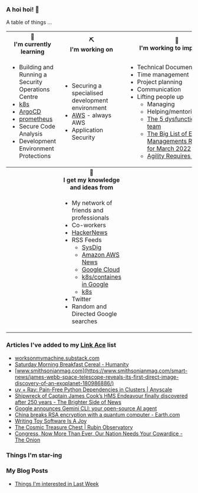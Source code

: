 ### A hoi hoi! 👋

A table of things ...

<table>
    <tr>
        <th>🌱<br/>I'm currently learning</th>
        <th>⛏<br/> I'm working on</th>
        <th>🚧<br/>I'm working to improve on</th>
    </tr>
    <tr>
        <td>
            <ul>
                <li>Building and Running a Security Operations Centre</li>
                <li><a href="https://kubernetes.io/">k8s</a></li>
                <li><a href="https://argoproj.github.io/">ArgoCD</a></li>
                <li><a href="https://prometheus.io/">prometheus</a></li>
                <li>Secure Code Analysis</li>
                <li>Development Environment Protections</li>
            </ul>
        </td>
        <td>
            <ul>
                <li>Securing a specialised development environment</li>
                <li><a href="https://aws.amazon.com/">AWS</a> - always AWS</li>
                <li>Application Security</li>
            </ul>
        </td>
        <td>
            <ul>
                <li>Technical Documentation</li>
                <li>Time management</li>
                <li>Project planning</li>
                <li>Communication</li>
                <li>Lifting people up
                    <ul>
                      <li>Managing</li>
                      <li>Helping/mentoring/coaching</li>
                      <li><a href="https://valid.com/5-dysfunctions-of-a-team/">The 5 dysfunctions of a team</a></li>
                      <li><a href="https://practicallyleading.dev/the-big-list-of-engineering-management-resources-march-2022">The Big List of Engineering Managements Resources - for March 2022</a></li>
                      <li><a href="https://www.industriallogic.com/blog/agility-requires-balance/">Agility Requires Balance</a></li>
                    </ul>
                </li>
            </ul>
        </td>
    </tr>
    <tr>
        <th>&nbsp;</th>
        <th>🏫<br/>I get my knowledge and ideas from</th>
        <th>&nbsp;</th>
    </tr>
    <tr>
        <td>&nbsp;</td>
        <td>
            <ul>
                <li>My network of friends and professionals</li>
                <li>Co-workers</li>
                <li><a href="https://news.ycombinator.com/">HackerNews</a></li>
                <li>RSS Feeds
                    <ul>
                        <li><a href="http://fetchrss.com/rss/5b4e9e358a93f8cc058b4567960404014.xml">SysDig</a></li>
                        <li><a href="https://aws.amazon.com/new/feed/">Amazon AWS News</a></li>
                        <li><a href="https://cloudblog.withgoogle.com/rss/">Google Cloud</a></li>
                        <li><a href="https://cloudblog.withgoogle.com/products/containers-kubernetes/rss/">k8s/containes in Google</a></li>
                        <li><a href="https://kubernetes.io/feed.xml">k8s</a></li>
                    </ul>
                </li>
                <li>Twitter</li>
                <li>Random and Directed Google searches</li>
            </ul>
        </td>
        <td>&nbsp;</td>
    </tr>
</table>

### Articles I've added to my [Link Ace](https://links.pgmac.net.au/) list

* [worksonmymachine.substack.com](https://worksonmymachine.substack.com/p/mcp-an-accidentally-universal-plugin)
* [Saturday Morning Breakfast Cereal - Humanity](https://www.smbc-comics.com/comic/humanity)
* [www.smithsonianmag.com](https://www.smithsonianmag.com/smart-news/james-webb-space-telescope-reveals-its-first-direct-image-discovery-of-an-exoplanet-180986886/)
* [uv + Ray: Pain-Free Python Dependencies in Clusters | Anyscale](https://www.anyscale.com/blog/uv-ray-pain-free-python-dependencies-in-clusters)
* [Shipwreck of Captain James Cook’s HMS Endeavour finally discovered after 250 years - The Brighter Side of News](https://www.thebrighterside.news/post/shipwreck-of-captain-james-cooks-hms-endeavour-finally-discovered-after-250-years/)
* [Google announces Gemini CLI: your open-source AI agent](https://blog.google/technology/developers/introducing-gemini-cli-open-source-ai-agent/)
* [China breaks RSA encryption with a quantum computer - Earth.com](https://www.earth.com/news/china-breaks-rsa-encryption-with-a-quantum-computer-threatening-global-data-security/)
* [Writing Toy Software Is A Joy](https://blog.jsbarretto.com/post/software-is-joy)
* [The Cosmic Treasure Chest | Rubin Observatory](https://rubinobservatory.org/news/rubin-first-look/cosmic-treasure-chest)
* [Congress, Now More Than Ever, Our Nation Needs Your Cowardice - The Onion](https://theonion.com/letter-to-congress/)

### Things I'm star-ing


### My Blog Posts

* [Things I'm interested in Last Week](https://pgmac.net.au/last-week/)
